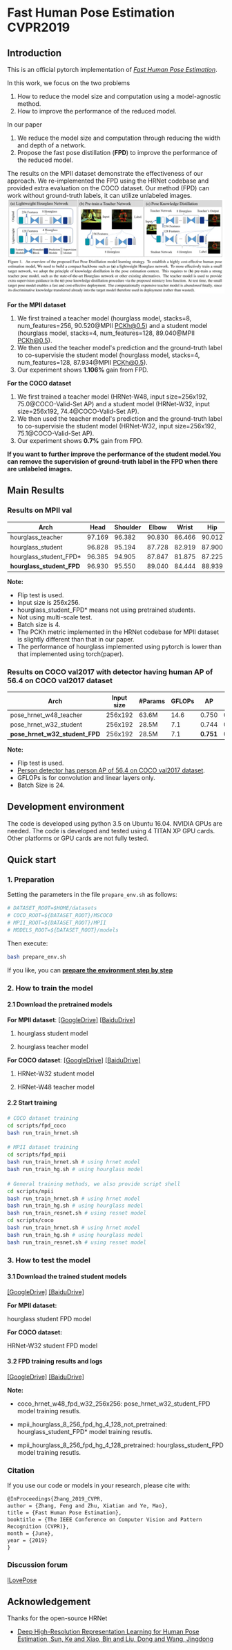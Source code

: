 # Fast Human Pose Estimation CVPR2019

## Introduction
This is an official pytorch implementation of [*Fast Human Pose Estimation*](http://openaccess.thecvf.com/content_CVPR_2019/html/Zhang_Fast_Human_Pose_Estimation_CVPR_2019_paper.html).  

In this work, we focus on the two problems  
1. How to reduce the model size and computation using a model-agnostic method.
2. How to improve the performance of the reduced model.

In our paper
1. We reduce the model size and computation through reducing the width and depth of a network.
2. Propose the fast pose distillation (**FPD**) to improve the performance of the reduced model.

The results on the MPII dataset demonstrate the effectiveness of our approach. We re-implemented the FPD using the HRNet codebase and provided extra evaluation on the COCO dataset.  Our method (FPD) can work without ground-truth labels, it can utilize unlabeled images. 
![Illustrating the architecture of the proposed HRNet](/figures/pose_kd.jpg)

**For the MPII dataset**
1. We first trained a teacher model (hourglass model, stacks=8, num_features=256, 90.520@MPII PCKh@0.5) and a student model (hourglass model, stacks=4, num_features=128, 89.040@MPII PCKh@0.5).
2. We then used the teacher model's prediction and the ground-truth label to co-supervisie the student model (hourglass model, stacks=4, num_features=128, 87.934@MPII PCKh@0.5).
3. Our experiment shows **1.106%** gain from FPD.

**For the COCO dataset**

1. We first trained a teacher model (HRNet-W48, input size=256x192, 75.0@COCO-Valid-Set AP) and a student model (HRNet-W32, input size=256x192, 74.4@COCO-Valid-Set AP).
2. We then used the teacher model's prediction and the ground-truth label to co-supervisie the student model (HRNet-W32, input size=256x192, 75.1@COCO-Valid-Set AP).
3. Our experiment shows **0.7%** gain from FPD.

**If you want to further improve the performance of the student model.You can remove the supervision of ground-truth label in the FPD when there are unlabeled images.**

## Main Results

### Results on MPII val

| Arch                      | Head | Shoulder | Elbow | Wrist | Hip | Knee | Ankle | Mean | Mean@0.1 |
|---------------------------|------|----------|-------|-------|------|------|-------|------|----------|
| hourglass_teacher         | 97.169 | 96.382 | 90.830 | 86.466 | 90.012 | 86.802 | 82.664 | 90.520 | 38.275 |
| hourglass_student         | 96.828 | 95.194 | 87.728 | 82.919 | 87.900 | 82.551 | 78.270 | 87.934 | 34.634 |
| hourglass_student_FPD\*            | 96.385 | 94.905 | 87.847 | 81.875 | 87.225 | 81.906 | 78.955 | 87.598 | 34.359 |
| **hourglass_student_FPD**          | 96.930 | 95.550 | 89.040 | 84.444 | 88.939 | 84.021 | 80.703 | **89.040** | 36.144 |

**Note:**

- Flip test is used.
- Input size is 256x256.
- hourglass_student_FPD\* means not using pretrained students.
- Not using multi-scale test.
- Batch size is 4.
- The PCKh metric implemented in the HRNet codebase for MPII dataset is slightly different than that in our paper.
- The performance of hourglass implemented using pytorch is lower than that implemented using torch(paper).

### Results on COCO val2017 with detector having human AP of 56.4 on COCO val2017 dataset

| Arch               | Input size | #Params | GFLOPs |    AP | Ap .5 | AP .75 | AP (M) | AP (L) |    AR | AR .5 | AR .75 | AR (M) | AR (L) |
|--------------------|------------|---------|--------|-------|-------|--------|--------|--------|-------|-------|--------|--------|--------|
| pose_hrnet_w48_teacher |    256x192 | 63.6M   |   14.6 | 0.750 | 0.906 |  0.824 |  0.713 |  0.819 | 0.803 | 0.941 |  0.867 |  0.760 |  0.866 |
| pose_hrnet_w32_student |    256x192 | 28.5M   |    7.1 | 0.744 | 0.905 |  0.819 |  0.708 |  0.810 | 0.798 | 0.942 |  0.865 |  0.757 |  0.858 |
| **pose_hrnet_w32_student_FPD**  |    256x192 | 28.5M   |    7.1 | **0.751** | 0.906 |  0.823 |  0.714 |  0.820 | 0.804 | 0.943 |  0.869 |  0.762 |  0.865 |

**Note:**

- Flip test is used.
- [Person detector has person AP of 56.4 on COCO val2017 dataset](https://drive.google.com/drive/folders/1fRUDNUDxe9fjqcRZ2bnF_TKMlO0nB_dk?usp=sharing).
- GFLOPs is for convolution and linear layers only.
- Batch Size is 24.

## Development environment

The code is developed using python 3.5 on Ubuntu 16.04. NVIDIA GPUs are needed. The code is developed and tested using 4 TITAN XP GPU cards. Other platforms or GPU cards are not fully tested.  

## Quick start

### 1. Preparation

Setting the parameters in the file `prepare_env.sh` as follows:

```bash
# DATASET_ROOT=$HOME/datasets
# COCO_ROOT=${DATASET_ROOT}/MSCOCO
# MPII_ROOT=${DATASET_ROOT}/MPII
# MODELS_ROOT=${DATASET_ROOT}/models
```

Then execute:

```bash
bash prepare_env.sh
```

If you like, you can [**prepare the environment step by step**](https://github.com/leoxiaobin/deep-high-resolution-net.pytorch)

### 2. How to train the model

#### 2.1 Download the pretrained models

**For MPII dataset**:  [[GoogleDrive]](https://drive.google.com/open?id=1jxL-O5TowVRCZ_xjO-PcmS7juZTYe74T) [[BaiduDrive]](https://pan.baidu.com/s/1Mm1E1G1pYDJVBW2MJTQAUw)

1. hourglass student model  

2. hourglass teacher model  

**For COCO dataset**:  [[GoogleDrive]](https://drive.google.com/open?id=1q09w7iDj_mmIVcXb-pOeLKd-n3Y8g_kA) [[BaiduDrive]](https://pan.baidu.com/s/1Mm1E1G1pYDJVBW2MJTQAUw)

1. HRNet-W32 student model  

2. HRNet-W48 teacher model  

#### 2.2 Start training

```bash
# COCO dataset training
cd scripts/fpd_coco
bash run_train_hrnet.sh

# MPII dataset training
cd scripts/fpd_mpii
bash run_train_hrnet.sh # using hrnet model
bash run_train_hg.sh # using hourglass model

# General training methods, we also provide script shell
cd scripts/mpii
bash run_train_hrnet.sh # using hrnet model
bash run_train_hg.sh # using hourglass model
bash run_train_resnet.sh # using resnet model
cd scripts/coco
bash run_train_hrnet.sh # using hrnet model
bash run_train_hg.sh # using hourglass model
bash run_train_resnet.sh # using resnet model
```

### 3. How to test the model

#### 3.1 Download the trained student models

[[GoogleDrive]](https://drive.google.com/open?id=1LRn-yEluOg4l4xjeUkslyOXYh8ljeSwP) [[BaiduDrive]](https://pan.baidu.com/s/1Mm1E1G1pYDJVBW2MJTQAUw)

**For MPII dataset:**

hourglass student FPD model  

**For COCO dataset:**

HRNet-W32 student FPD model  

#### 3.2 FPD training results and logs

[[GoogleDrive]](https://drive.google.com/open?id=1FJcXP_V9IQb_sRc3bc1Kjd82OCzSJ_-n) [[BaiduDrive]](https://pan.baidu.com/s/1Mm1E1G1pYDJVBW2MJTQAUw)

**Note:**

- coco_hrnet_w48_fpd_w32_256x256: pose_hrnet_w32_student_FPD model training resutls.

- mpii_hourglass_8_256_fpd_hg_4_128_not_pretrained: hourglass_student_FPD\* model training resutls.

- mpii_hourglass_8_256_fpd_hg_4_128_pretrained: hourglass_student_FPD model training resutls.


### Citation

If you use our code or models in your research, please cite with:

```
@InProceedings{Zhang_2019_CVPR,
author = {Zhang, Feng and Zhu, Xiatian and Ye, Mao},
title = {Fast Human Pose Estimation},
booktitle = {The IEEE Conference on Computer Vision and Pattern Recognition (CVPR)},
month = {June},
year = {2019}
}
```

### Discussion forum
[ILovePose](http://www.ilovepose.cn:9100)


## Acknowledgement
Thanks for the open-source HRNet
* [Deep High-Resolution Representation Learning for Human Pose Estimation, Sun, Ke and Xiao, Bin and Liu, Dong and Wang, Jingdong](https://github.com/leoxiaobin/deep-high-resolution-net.pytorch/)
